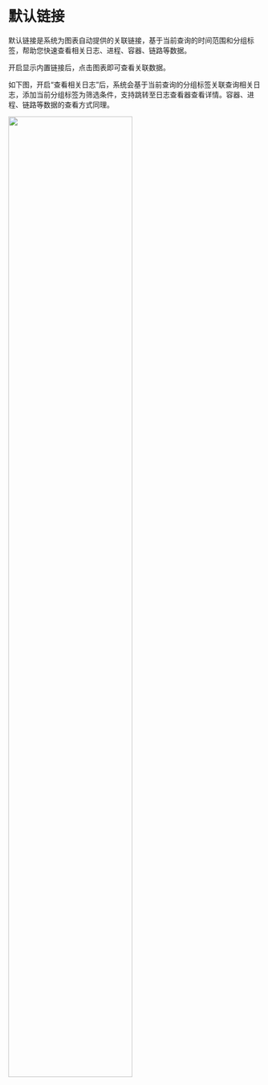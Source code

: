 # 默认链接 

默认链接是系统为图表自动提供的关联链接，基于当前查询的时间范围和分组标签，帮助您快速查看相关日志、进程、容器、链路等数据。

开启显示内置链接后，点击图表即可查看关联数据。

如下图，开启“查看相关日志”后，系统会基于当前查询的分组标签关联查询相关日志，添加当前分组标签为筛选条件，支持跳转至日志查看器查看详情。容器、进程、链路等数据的查看方式同理。


<img src="../../img/default_link.png" width="70%" >

